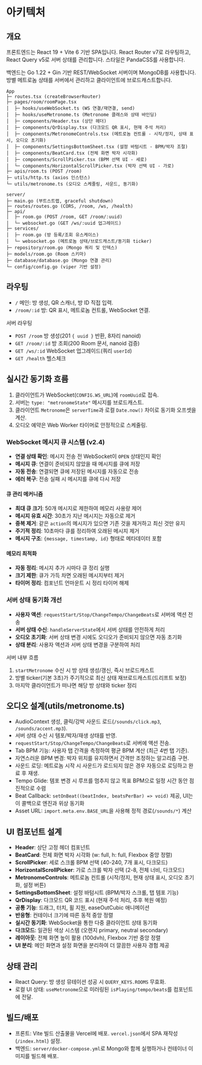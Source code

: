 # 아키텍처

## 개요
프론트엔드는 React 19 + Vite 6 기반 SPA입니다. React Router v7로 라우팅하고, React Query v5로 서버 상태를 관리합니다. 스타일은 PandaCSS를 사용합니다.

백엔드는 Go 1.22 + Gin 기반 REST/WebSocket 서버이며 MongoDB를 사용합니다. 방별 메트로놈 상태를 서버에서 관리하고 클라이언트에 브로드캐스트합니다.

```
App
├─ routes.tsx (createBrowserRouter)
├─ pages/room/roomPage.tsx
│  ├─ hooks/useWebSocket.ts (WS 연결/재연결, send)
│  ├─ hooks/useMetronome.ts (Metronome 클래스와 상태 바인딩)
│  ├─ components/Header.tsx (상단 헤더)
│  ├─ components/QrDisplay.tsx (다크모드 QR 표시, 현재 주석 처리)
│  ├─ components/MetronomeControls.tsx (메트로놈 컨트롤 - 시작/정지, 상태 표시, 오디오 초기화)
│  ├─ components/SettingsBottomSheet.tsx (설정 바텀시트 - BPM/박자 조절)
│  ├─ components/BeatCard.tsx (전체 화면 박자 시각화)
│  ├─ components/ScrollPicker.tsx (BPM 선택 UI - 세로)
│  └─ components/HorizontalScrollPicker.tsx (박자 선택 UI - 가로)
├─ apis/room.ts (POST /room)
├─ utils/http.ts (axios 인스턴스)
└─ utils/metronome.ts (오디오 스케줄링, 사운드, 동기화)
```

```
server/
├─ main.go (부트스트랩, graceful shutdown)
├─ routes/routes.go (CORS, /room, /ws, /health)
├─ api/
│  ├─ room.go (POST /room, GET /room/:uuid)
│  └─ websocket.go (GET /ws/:uuid 업그레이드)
├─ services/
│  ├─ room.go (방 등록/조회 유스케이스)
│  └─ websocket.go (메트로놈 상태/브로드캐스트/동기화 ticker)
├─ repository/room.go (Mongo 쿼리 및 인덱스)
├─ models/room.go (Room 스키마)
├─ database/database.go (Mongo 연결 관리)
└─ config/config.go (viper 기반 설정)
```

## 라우팅
- `/` 메인: 방 생성, QR 스캐너, 방 ID 직접 입력.
- `/room/:id` 방: QR 표시, 메트로놈 컨트롤, WebSocket 연결.

서버 라우팅
- `POST /room` 방 생성(201 `{ uuid }` 반환, 8자리 nanoid)
- `GET /room/:id` 방 조회(200 Room 문서, nanoid 검증)
- `GET /ws/:id` WebSocket 업그레이드(쿼리 `userId`)
- `GET /health` 헬스체크

## 실시간 동기화 흐름
1. 클라이언트가 WebSocket(`CONFIG.WS_URL`)에 `roomUuid`로 접속.
2. 서버는 `type: "metronomeState"` 메시지를 브로드캐스트.
3. 클라이언트 `Metronome`은 `serverTime`과 로컬 `Date.now()` 차이로 동기화 오프셋을 계산.
4. 오디오 예약은 Web Worker 타이머로 안정적으로 스케줄링.

### WebSocket 메시지 큐 시스템 (v2.4)
- **연결 상태 확인**: 메시지 전송 전 WebSocket이 `OPEN` 상태인지 확인
- **메시지 큐**: 연결이 준비되지 않았을 때 메시지를 큐에 저장
- **자동 전송**: 연결되면 큐에 저장된 메시지를 자동으로 전송
- **에러 복구**: 전송 실패 시 메시지를 큐에 다시 저장

#### 큐 관리 메커니즘
- **최대 큐 크기**: 50개 메시지로 제한하여 메모리 사용량 제어
- **메시지 유효 시간**: 30초가 지난 메시지는 자동으로 제거
- **중복 제거**: 같은 `action`의 메시지가 있으면 기존 것을 제거하고 최신 것만 유지
- **주기적 정리**: 10초마다 큐를 정리하여 오래된 메시지 제거
- **메시지 구조**: `{message, timestamp, id}` 형태로 메타데이터 포함

#### 메모리 최적화
- **자동 정리**: 메시지 추가 시마다 큐 정리 실행
- **크기 제한**: 큐가 가득 차면 오래된 메시지부터 제거
- **타이머 정리**: 컴포넌트 언마운트 시 정리 타이머 해제

### 서버 상태 동기화 개선
- **사용자 액션**: `requestStart/Stop/ChangeTempo/ChangeBeats`로 서버에 액션 전송
- **서버 상태 수신**: `handleServerState`에서 서버 상태를 안전하게 처리
- **오디오 초기화**: 서버 상태 변경 시에도 오디오가 준비되지 않으면 자동 초기화
- **상태 분리**: 사용자 액션과 서버 상태 변경을 구분하여 처리

서버 내부 흐름
1) `startMetronome` 수신 시 방 상태 생성/갱신, 즉시 브로드캐스트
2) 방별 ticker(기본 3초)가 주기적으로 최신 상태 재브로드캐스트(드리프트 보정)
3) 마지막 클라이언트가 떠나면 해당 방 상태와 ticker 정리

## 오디오 설계(utils/metronome.ts)
- AudioContext 생성, 클릭/강박 사운드 로드(`/sounds/click.mp3`, `/sounds/accent.mp3`).
- 서버 상태 수신 시 템포/박자/재생 상태를 반영.
- `requestStart/Stop/ChangeTempo/ChangeBeats`로 서버에 액션 전송.
- Tab BPM 기능: 사용자 탭 간격을 측정하여 평균 BPM 계산 (최근 4번 탭 기준).
- 자연스러운 BPM 변경: 박자 위치를 유지하면서 간격만 조정하는 알고리즘 구현.
- 사운드 로딩: 메트로놈 시작 시 사운드가 로드되지 않은 경우 자동으로 로딩하고 완료 후 재생.
 - Tempo Glide: 템포 변경 시 루프를 멈추지 않고 목표 BPM으로 일정 시간 동안 점진적으로 수렴
 - Beat Callback: `setOnBeat((beatIndex, beatsPerBar) => void)` 제공, UI는 이 콜백으로 엔진과 위상 동기화
 - Asset URL: `import.meta.env.BASE_URL`을 사용해 정적 경로(`/sounds/*`) 계산

## UI 컴포넌트 설계
- **Header**: 상단 고정 헤더 컴포넌트
- **BeatCard**: 전체 화면 박자 시각화 (w: full, h: full, Flexbox 중앙 정렬)
- **ScrollPicker**: 세로 스크롤 BPM 선택 (40-240, 7개 표시, 다크모드)
- **HorizontalScrollPicker**: 가로 스크롤 박자 선택 (2-8, 전체 너비, 다크모드)
- **MetronomeControls**: 메트로놈 컨트롤 (시작/정지, 현재 상태 표시, 오디오 초기화, 설정 버튼)
- **SettingsBottomSheet**: 설정 바텀시트 (BPM/박자 스크롤, 탭 템포 기능)
- **QrDisplay**: 다크모드 QR 코드 표시 (현재 주석 처리, 추후 복원 예정)
- **공통 기능**: 드래그, 터치, 휠 지원, easeOutCubic 애니메이션
- **반응형**: 컨테이너 크기에 따른 동적 중앙 정렬
- **실시간 동기화**: WebSocket을 통한 다중 클라이언트 상태 동기화
- **다크모드**: 일관된 색상 시스템 (오렌지 primary, neutral secondary)
- **레이아웃**: 전체 화면 높이 활용 (100dvh), Flexbox 기반 중앙 정렬
- **UI 분리**: 메인 화면과 설정 화면을 분리하여 더 깔끔한 사용자 경험 제공

## 상태 관리
- React Query: 방 생성 뮤테이션 성공 시 `QUERY_KEYS.ROOMS` 무효화.
- 로컬 UI 상태: `useMetronome`으로 미러링된 `isPlaying/tempo/beats`를 컴포넌트에 전달.

## 빌드/배포
- 프론트: Vite 빌드 산출물을 Vercel에 배포. `vercel.json`에서 SPA 재작성(`/index.html`) 설정.
- 백엔드: `server/docker-compose.yml`로 Mongo와 함께 실행하거나 컨테이너 이미지를 빌드해 배포.

